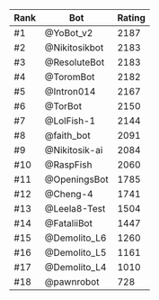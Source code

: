 Rank|Bot|Rating
---|---|---
#1|@YoBot_v2|2187
#2|@Nikitosikbot|2183
#3|@ResoluteBot|2183
#4|@ToromBot|2182
#5|@Intron014|2167
#6|@TorBot|2150
#7|@LolFish-1|2144
#8|@faith_bot|2091
#9|@Nikitosik-ai|2084
#10|@RaspFish|2060
#11|@OpeningsBot|1785
#12|@Cheng-4|1741
#13|@Leela8-Test|1504
#14|@FataliiBot|1447
#15|@Demolito_L6|1260
#16|@Demolito_L5|1161
#17|@Demolito_L4|1010
#18|@pawnrobot|728
